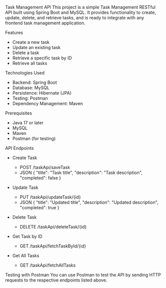 Task Management API
This project is a simple Task Management RESTful API built using Spring Boot and MySQL. It provides functionality to create, update, delete, and retrieve tasks, and is ready to integrate with any frontend task management application.

Features
 - Create a new task
 - Update an existing task
 - Delete a task
 - Retrieve a specific task by ID
 - Retrieve all tasks

Technologies Used
 - Backend: Spring Boot
 - Database: MySQL
 - Persistence: Hibernate (JPA)
 - Testing: Postman
 - Dependency Management: Maven

Prerequisites
 - Java 17 or later
 - MySQL
 - Maven
 - Postman (for testing)

API Endpoints
 - Create Task
    - POST /taskApi/saveTask
    - JSON
      {
      "title": "Task title",
      "description": "Task description",
      "completed": false
      }
 - Update Task
    - PUT /taskApi/updateTask/{id}
    - JSON
      {
      "title": "Updated title",
      "description": "Updated description",
      "completed": true
      }

 - Delete Task
    - DELETE /taskApi/deleteTask/{id}

 - Get Task by ID
    - GET /taskApi/fetchTaskById/{id}

 - Get All Tasks
   - GET /taskApi/fetchAllTasks

Testing with Postman
You can use Postman to test the API by sending HTTP requests to the respective endpoints listed above.
